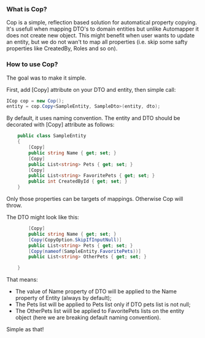 ### What is Cop?
Cop is a simple, reflection based solution for automatical property copying. It's usefull when mapping DTO's to domain entities but unlike Automapper it does not create new object. This might benefit when user wants to update an entity, but we do not wan't to map all properties (i.e. skip some safty properties like CreatedBy, Roles and so on).

### How to use Cop?
The goal was to make it simple.

First, add [Copy] attribute on your DTO and entity, then simple call:

```csharp
ICop cop = new Cop();
entity = cop.Copy<SampleEntity, SampleDto>(entity, dto);
```

By default, it uses naming convention.
The entity and DTO should be decorated with [Copy] attribute as follows:
```csharp
    public class SampleEntity
    {
        [Copy]
        public string Name { get; set; }
        [Copy]
        public List<string> Pets { get; set; }
        [Copy]
        public List<string> FavoritePets { get; set; }
        public int CreatedById { get; set; }
    }
```
Only those properties can be targets of mappings. Otherwise Cop will throw.

The DTO might look like this:
```csharp
        [Copy]
        public string Name { get; set; }
        [Copy(CopyOption.SkipIfInputNull)]
        public List<string> Pets { get; set; }
        [Copy(nameof(SampleEntity.FavoritePets))]
        public List<string> OtherPets { get; set; }

    }
```
That means:
 *  The value of Name property of DTO will be applied to the Name property of Entity (always by default);
 *  The Pets list will be applied to Pets list only if DTO pets list is not null;
 *  The OtherPets list wiill be applied to FavoritePets lists on the entity object (here we are breaking default naming convention).

Simple as that!